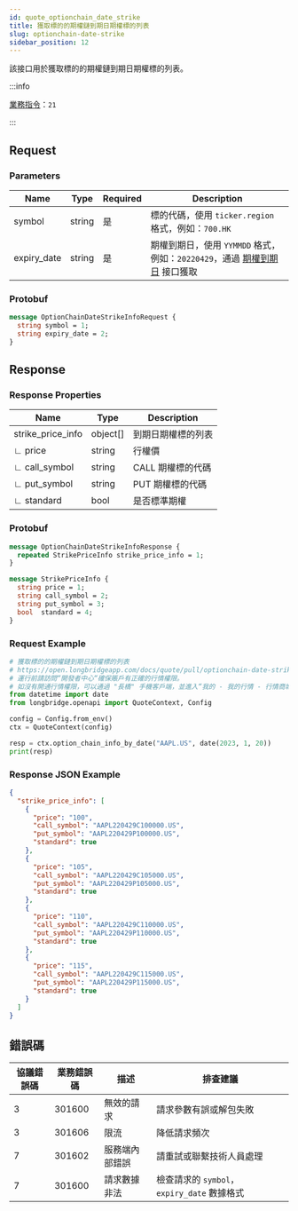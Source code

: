 ```yaml
---
id: quote_optionchain_date_strike
title: 獲取標的的期權鏈到期日期權標的列表
slug: optionchain-date-strike
sidebar_position: 12
---
```


該接口用於獲取標的的期權鏈到期日期權標的列表。

:::info

[業務指令](../../socket/protocol/request)：`21`

:::

## Request

### Parameters

| Name        | Type   | Required | Description                                                                                         |
| ----------- | ------ | -------- | --------------------------------------------------------------------------------------------------- |
| symbol      | string | 是       | 標的代碼，使用 `ticker.region` 格式，例如：`700.HK`                                                 |
| expiry_date | string | 是       | 期權到期日，使用 `YYMMDD` 格式，例如：`20220429`，通過 [期權到期日](./optionchain_date.md) 接口獲取 |

### Protobuf

```protobuf
message OptionChainDateStrikeInfoRequest {
  string symbol = 1;
  string expiry_date = 2;
}
```

## Response

### Response Properties

| Name              | Type     | Description        |
| ----------------- | -------- | ------------------ |
| strike_price_info | object[] | 到期日期權標的列表 |
| ∟ price           | string   | 行權價             |
| ∟ call_symbol     | string   | CALL 期權標的代碼  |
| ∟ put_symbol      | string   | PUT 期權標的代碼   |
| ∟ standard        | bool     | 是否標準期權       |

### Protobuf

```protobuf
message OptionChainDateStrikeInfoResponse {
  repeated StrikePriceInfo strike_price_info = 1;
}

message StrikePriceInfo {
  string price = 1;
  string call_symbol = 2;
  string put_symbol = 3;
  bool  standard = 4;
}
```

### Request Example

```python
# 獲取標的的期權鏈到期日期權標的列表
# https://open.longbridgeapp.com/docs/quote/pull/optionchain-date-strike
# 運行前請訪問“開發者中心“確保賬戶有正確的行情權限。
# 如沒有開通行情權限，可以通過 "長橋" 手機客戶端，並進入“我的 - 我的行情 - 行情商城”購買開通行情權限。
from datetime import date
from longbridge.openapi import QuoteContext, Config

config = Config.from_env()
ctx = QuoteContext(config)

resp = ctx.option_chain_info_by_date("AAPL.US", date(2023, 1, 20))
print(resp)
```

### Response JSON Example

```json
{
  "strike_price_info": [
    {
      "price": "100",
      "call_symbol": "AAPL220429C100000.US",
      "put_symbol": "AAPL220429P100000.US",
      "standard": true
    },
    {
      "price": "105",
      "call_symbol": "AAPL220429C105000.US",
      "put_symbol": "AAPL220429P105000.US",
      "standard": true
    },
    {
      "price": "110",
      "call_symbol": "AAPL220429C110000.US",
      "put_symbol": "AAPL220429P110000.US",
      "standard": true
    },
    {
      "price": "115",
      "call_symbol": "AAPL220429C115000.US",
      "put_symbol": "AAPL220429P115000.US",
      "standard": true
    }
  ]
}
```

## 錯誤碼

| 協議錯誤碼 | 業務錯誤碼 | 描述           | 排查建議                                    |
| ---------- | ---------- | -------------- | ------------------------------------------- |
| 3          | 301600     | 無效的請求     | 請求參數有誤或解包失敗                      |
| 3          | 301606     | 限流           | 降低請求頻次                                |
| 7          | 301602     | 服務端內部錯誤 | 請重試或聯繫技術人員處理                    |
| 7          | 301600     | 請求數據非法   | 檢查請求的 `symbol`，`expiry_date` 數據格式 |
